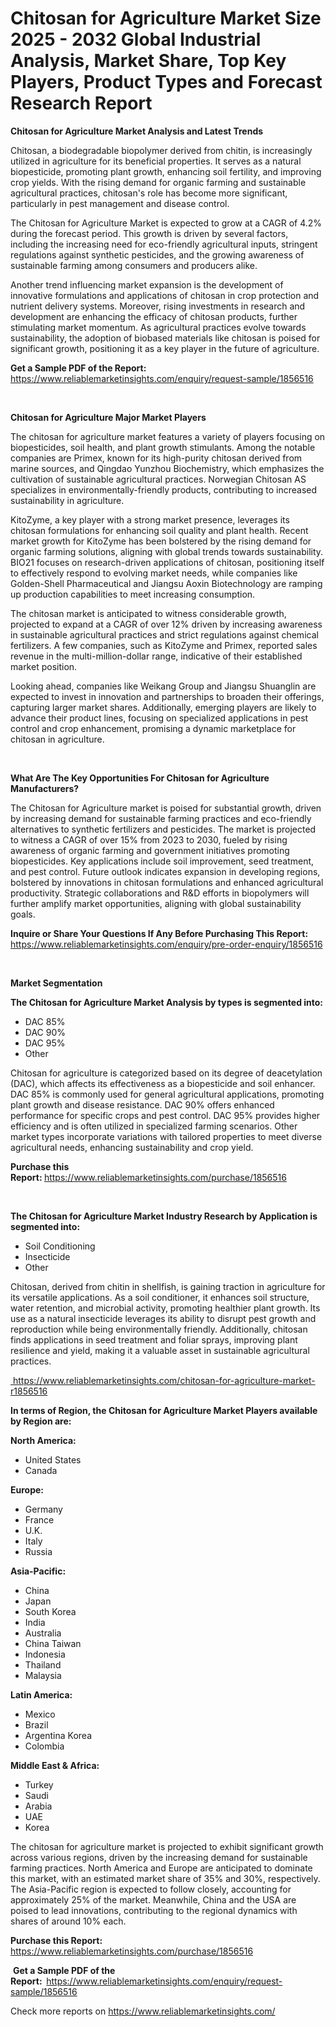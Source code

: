 <p><h1>Chitosan for Agriculture Market Size 2025 - 2032 Global Industrial Analysis, Market Share, Top Key Players, Product Types and Forecast Research Report</h1></p><p><strong>Chitosan for Agriculture Market Analysis and Latest Trends</strong></p>
<p><p>Chitosan, a biodegradable biopolymer derived from chitin, is increasingly utilized in agriculture for its beneficial properties. It serves as a natural biopesticide, promoting plant growth, enhancing soil fertility, and improving crop yields. With the rising demand for organic farming and sustainable agricultural practices, chitosan's role has become more significant, particularly in pest management and disease control.</p><p>The Chitosan for Agriculture Market is expected to grow at a CAGR of 4.2% during the forecast period. This growth is driven by several factors, including the increasing need for eco-friendly agricultural inputs, stringent regulations against synthetic pesticides, and the growing awareness of sustainable farming among consumers and producers alike. </p><p>Another trend influencing market expansion is the development of innovative formulations and applications of chitosan in crop protection and nutrient delivery systems. Moreover, rising investments in research and development are enhancing the efficacy of chitosan products, further stimulating market momentum. As agricultural practices evolve towards sustainability, the adoption of biobased materials like chitosan is poised for significant growth, positioning it as a key player in the future of agriculture.</p></p>
<p><strong>Get a Sample PDF of the Report:&nbsp;</strong> <a href="https://www.reliablemarketinsights.com/enquiry/request-sample/1856516?utm_campaign=2888&utm_medium=2&utm_source=Github&utm_content=ia&utm_term=01042025&utm_id=chitosan-for-agriculture">https://www.reliablemarketinsights.com/enquiry/request-sample/1856516</a></p>
<p>&nbsp;</p>
<p><strong>Chitosan for Agriculture Major Market Players</strong></p>
<p><p>The chitosan for agriculture market features a variety of players focusing on biopesticides, soil health, and plant growth stimulants. Among the notable companies are Primex, known for its high-purity chitosan derived from marine sources, and Qingdao Yunzhou Biochemistry, which emphasizes the cultivation of sustainable agricultural practices. Norwegian Chitosan AS specializes in environmentally-friendly products, contributing to increased sustainability in agriculture.</p><p>KitoZyme, a key player with a strong market presence, leverages its chitosan formulations for enhancing soil quality and plant health. Recent market growth for KitoZyme has been bolstered by the rising demand for organic farming solutions, aligning with global trends towards sustainability. BIO21 focuses on research-driven applications of chitosan, positioning itself to effectively respond to evolving market needs, while companies like Golden-Shell Pharmaceutical and Jiangsu Aoxin Biotechnology are ramping up production capabilities to meet increasing consumption.</p><p>The chitosan market is anticipated to witness considerable growth, projected to expand at a CAGR of over 12% driven by increasing awareness in sustainable agricultural practices and strict regulations against chemical fertilizers. A few companies, such as KitoZyme and Primex, reported sales revenue in the multi-million-dollar range, indicative of their established market position.</p><p>Looking ahead, companies like Weikang Group and Jiangsu Shuanglin are expected to invest in innovation and partnerships to broaden their offerings, capturing larger market shares. Additionally, emerging players are likely to advance their product lines, focusing on specialized applications in pest control and crop enhancement, promising a dynamic marketplace for chitosan in agriculture.</p></p>
<p>&nbsp;</p>
<p><strong>What Are The Key Opportunities For Chitosan for Agriculture Manufacturers?</strong></p>
<p><p>The Chitosan for Agriculture market is poised for substantial growth, driven by increasing demand for sustainable farming practices and eco-friendly alternatives to synthetic fertilizers and pesticides. The market is projected to witness a CAGR of over 15% from 2023 to 2030, fueled by rising awareness of organic farming and government initiatives promoting biopesticides. Key applications include soil improvement, seed treatment, and pest control. Future outlook indicates expansion in developing regions, bolstered by innovations in chitosan formulations and enhanced agricultural productivity. Strategic collaborations and R&D efforts in biopolymers will further amplify market opportunities, aligning with global sustainability goals.</p></p>
<p><strong>Inquire or Share Your Questions If Any Before Purchasing This Report:</strong> <a href="https://www.reliablemarketinsights.com/enquiry/pre-order-enquiry/1856516?utm_campaign=2888&utm_medium=2&utm_source=Github&utm_content=ia&utm_term=01042025&utm_id=chitosan-for-agriculture">https://www.reliablemarketinsights.com/enquiry/pre-order-enquiry/1856516</a></p>
<p>&nbsp;</p>
<p><strong>Market Segmentation</strong></p>
<p><strong>The Chitosan for Agriculture Market Analysis by types is segmented into:</strong></p>
<p><ul><li>DAC 85%</li><li>DAC 90%</li><li>DAC 95%</li><li>Other</li></ul></p>
<p><p>Chitosan for agriculture is categorized based on its degree of deacetylation (DAC), which affects its effectiveness as a biopesticide and soil enhancer. DAC 85% is commonly used for general agricultural applications, promoting plant growth and disease resistance. DAC 90% offers enhanced performance for specific crops and pest control. DAC 95% provides higher efficiency and is often utilized in specialized farming scenarios. Other market types incorporate variations with tailored properties to meet diverse agricultural needs, enhancing sustainability and crop yield.</p></p>
<p><strong>Purchase this Report:&nbsp;</strong><a href="https://www.reliablemarketinsights.com/purchase/1856516?utm_campaign=2888&utm_medium=2&utm_source=Github&utm_content=ia&utm_term=01042025&utm_id=chitosan-for-agriculture">https://www.reliablemarketinsights.com/purchase/1856516</a></p>
<p>&nbsp;</p>
<p><strong>The Chitosan for Agriculture Market Industry Research by Application is segmented into:</strong></p>
<p><ul><li>Soil Conditioning</li><li>Insecticide</li><li>Other</li></ul></p>
<p><p>Chitosan, derived from chitin in shellfish, is gaining traction in agriculture for its versatile applications. As a soil conditioner, it enhances soil structure, water retention, and microbial activity, promoting healthier plant growth. Its use as a natural insecticide leverages its ability to disrupt pest growth and reproduction while being environmentally friendly. Additionally, chitosan finds applications in seed treatment and foliar sprays, improving plant resilience and yield, making it a valuable asset in sustainable agricultural practices.</p></p>
<p><a href="https://www.reliablemarketinsights.com/chitosan-for-agriculture-market-r1856516?utm_campaign=2888&utm_medium=2&utm_source=Github&utm_content=ia&utm_term=01042025&utm_id=chitosan-for-agriculture">&nbsp;https://www.reliablemarketinsights.com/chitosan-for-agriculture-market-r1856516</a></p>
<p><strong>In terms of Region, the Chitosan for Agriculture Market Players available by Region are:</strong></p>
<p>
    <p> <strong> North America: </strong>
        <ul>
            <li>United States</li>
            <li>Canada</li>
        </ul>
        </p> 
    <p> <strong> Europe: </strong>
        <ul>
            <li>Germany</li>
            <li>France</li>
            <li>U.K.</li>
            <li>Italy</li>
            <li>Russia</li>
        </ul>
        </p> 
    <p> <strong> Asia-Pacific: </strong>
        <ul>
            <li>China</li>
            <li>Japan</li>
            <li>South Korea</li>
            <li>India</li>
            <li>Australia</li>
            <li>China Taiwan</li>
            <li>Indonesia</li>
            <li>Thailand</li>
            <li>Malaysia</li>
        </ul>
        </p> 
    <p> <strong> Latin America: </strong>
        <ul>
            <li>Mexico</li>
            <li>Brazil</li>
            <li>Argentina Korea</li>
            <li>Colombia</li>
        </ul>
        </p> 
    <p> <strong> Middle East & Africa: </strong>
        <ul>
            <li>Turkey</li>
            <li>Saudi</li>
            <li>Arabia</li>
            <li>UAE</li>
            <li>Korea</li>
        </ul>
    </p>
    </p>
<p><p>The chitosan for agriculture market is projected to exhibit significant growth across various regions, driven by the increasing demand for sustainable farming practices. North America and Europe are anticipated to dominate this market, with an estimated market share of 35% and 30%, respectively. The Asia-Pacific region is expected to follow closely, accounting for approximately 25% of the market. Meanwhile, China and the USA are poised to lead innovations, contributing to the regional dynamics with shares of around 10% each.</p></p>
<p><strong>Purchase this Report: </strong><a href="https://www.reliablemarketinsights.com/purchase/1856516?utm_campaign=2888&utm_medium=2&utm_source=Github&utm_content=ia&utm_term=01042025&utm_id=chitosan-for-agriculture">https://www.reliablemarketinsights.com/purchase/1856516</a></p>
<p>&nbsp;<strong>Get a Sample PDF of the Report:&nbsp;&nbsp;</strong><a href="https://www.reliablemarketinsights.com/enquiry/request-sample/1856516?utm_campaign=2888&utm_medium=2&utm_source=Github&utm_content=ia&utm_term=01042025&utm_id=chitosan-for-agriculture">https://www.reliablemarketinsights.com/enquiry/request-sample/1856516</a></p>
<p><strong></strong></p>
<p>Check more reports on <a href="https://www.reliablemarketinsights.com/?utm_campaign=2888&utm_medium=2&utm_source=Github&utm_content=ia&utm_term=01042025&utm_id=chitosan-for-agriculture">https://www.reliablemarketinsights.com/</a></p>